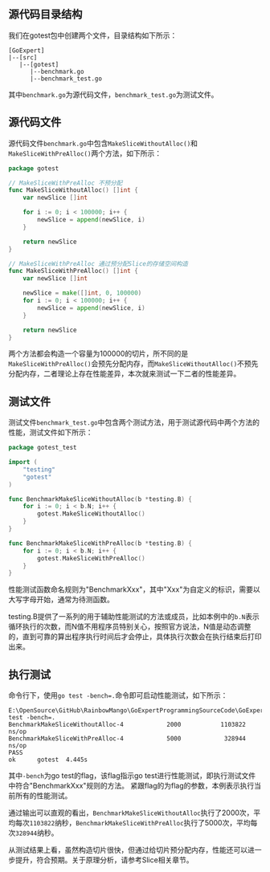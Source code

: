 ## 源代码目录结构
我们在gotest包中创建两个文件，目录结构如下所示：
```
[GoExpert]
|--[src]
   |--[gotest]
      |--benchmark.go
      |--benchmark_test.go
```
其中`benchmark.go`为源代码文件，`benchmark_test.go`为测试文件。

## 源代码文件
源代码文件`benchmark.go`中包含`MakeSliceWithoutAlloc()`和`MakeSliceWithPreAlloc()`两个方法，如下所示：
```go
package gotest

// MakeSliceWithPreAlloc 不预分配
func MakeSliceWithoutAlloc() []int {
    var newSlice []int

    for i := 0; i < 100000; i++ {
        newSlice = append(newSlice, i)
    }

    return newSlice
}

// MakeSliceWithPreAlloc 通过预分配Slice的存储空间构造
func MakeSliceWithPreAlloc() []int {
    var newSlice []int

    newSlice = make([]int, 0, 100000)
    for i := 0; i < 100000; i++ {
        newSlice = append(newSlice, i)
    }

    return newSlice
}

```
两个方法都会构造一个容量为100000的切片，所不同的是`MakeSliceWithPreAlloc()`会预先分配内存，而`MakeSliceWithoutAlloc()`不预先分配内存，二者理论上存在性能差异，本次就来测试一下二者的性能差异。

## 测试文件
测试文件`benchmark_test.go`中包含两个测试方法，用于测试源代码中两个方法的性能，测试文件如下所示：
```go
package gotest_test

import (
    "testing"
    "gotest"
)

func BenchmarkMakeSliceWithoutAlloc(b *testing.B) {
    for i := 0; i < b.N; i++ {
        gotest.MakeSliceWithoutAlloc()
    }
}

func BenchmarkMakeSliceWithPreAlloc(b *testing.B) {
    for i := 0; i < b.N; i++ {
        gotest.MakeSliceWithPreAlloc()
    }
}
```
性能测试函数命名规则为"BenchmarkXxx"，其中"Xxx"为自定义的标识，需要以大写字母开始，通常为待测函数。

testing.B提供了一系列的用于辅助性能测试的方法或成员，比如本例中的`b.N`表示循环执行的次数，而N值不用程序员特别关心，按照官方说法，N值是动态调整的，直到可靠的算出程序执行时间后才会停止，具体执行次数会在执行结束后打印出来。

## 执行测试
命令行下，使用`go test -bench=.`命令即可启动性能测试，如下所示：
```
E:\OpenSource\GitHub\RainbowMango\GoExpertProgrammingSourceCode\GoExpert\src\gotest>go test -bench=.
BenchmarkMakeSliceWithoutAlloc-4            2000           1103822 ns/op
BenchmarkMakeSliceWithPreAlloc-4            5000            328944 ns/op
PASS
ok      gotest  4.445s

```
其中`-bench`为go test的flag，该flag指示go test进行性能测试，即执行测试文件中符合"BenchmarkXxx"规则的方法。
紧跟flag的为flag的参数，本例表示执行当前所有的性能测试。

通过输出可以直观的看出，`BenchmarkMakeSliceWithoutAlloc`执行了2000次，平均每次`1103822`纳秒，`BenchmarkMakeSliceWithPreAlloc`执行了5000次，平均每次`328944`纳秒。

从测试结果上看，虽然构造切片很快，但通过给切片预分配内存，性能还可以进一步提升，符合预期。关于原理分析，请参考Slice相关章节。

